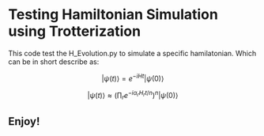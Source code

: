 # Testing Hamiltonian Simulation using Trotterization

This code test the H_Evolution.py to simulate a specific hamilatonian. Which can be in short describe as:

$$ |\psi(t)\rangle = e^{-i H t} |\psi(0)\rangle $$

$$ |\psi(t)\rangle \approx \left( \prod_r e^{-i \alpha_r H_r t/n}  \right)^n |\psi(0)\rangle $$

## Enjoy!
